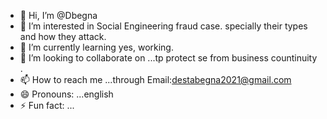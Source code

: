 - 👋 Hi, I’m @Dbegna
- 👀 I’m interested in Social Engineering fraud case. specially their types and how they attack.
- 🌱 I’m currently learning yes, working.
- 💞️ I’m looking to collaborate on ...tp protect se from business countinuity .
- 📫 How to reach me ...through Email:destabegna2021@gmail.com
- 😄 Pronouns: ...english
- ⚡ Fun fact: ...

<!---
Dbegna/Dbegna is a ✨ special ✨ repository because its `README.md` (this file) appears on your GitHub profile.
You can click the Preview link to take a look at your changes.
--->
